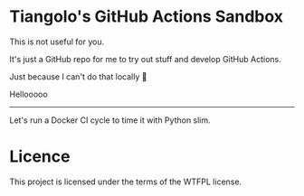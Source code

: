 # Tiangolo's GitHub Actions Sandbox

This is not useful for you.

It's just a GitHub repo for me to try out stuff and develop GitHub Actions.

Just because I can't do that locally 🤷

Hellooooo

---

Let's run a Docker CI cycle to time it with Python slim.

# Licence

This project is licensed under the terms of the WTFPL license.
